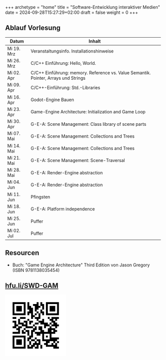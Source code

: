 +++
archetype = "home"
title = "Software-Entwicklung interaktiver Medien"
date = 2024-09-28T15:27:29+02:00
draft = false
weight = 0
+++


## Ablauf Vorlesung

| Datum      | Inhalt                                                                                          |
|------------|-------------------------------------------------------------------------------------------------|
| Mi 19. Mrz | Veranstaltungsinfo. Installationshinweise                                                       |
| Mi 26. Mrz | C/C++ Einführung: Hello, World. |
| Mi 02. Apr | C/C++ Einführung: memory. Reference vs. Value Semantik. Pointer, Arrays und Strings              |
| Mi 09. Apr | C/C++-Einführung: Std.-Libraries                                                                |
| Mi 16. Apr | Godot-Engine Bauen                                                                              |
| Mi 23. Apr | Game-Engine Architecture: Initialization and Game Loop                                          |
| Mi 30. Apr | G-E-A: Scene Management: Class library of scene parts                                           |
| Mi 07. Mai | G-E-A: Scene Management: Collections and Trees                                                  |
| Mi 14. Mai | G-E-A: Scene Management: Collections and Trees                                                  |
| Mi 21. Mai | G-E-A: Scene Management: Scene-Traversal                                                        |
| Mi 28. Mai | G-E-A: Render-Engine abstraction                                                                |
| Mi 04. Jun | G-E-A: Render-Engine abstraction                                                                |
| Mi 11. Jun | Pfingsten                                                                                       |
| Mi 18. Jun | G-E-A: Platform independence                                                                    |
| Mi 25. Jun | Puffer                                                                                          |
| Mi 02. Jul | Puffer                                                                                          |


## Resourcen

- Buch: "Game Engine Architecture" Third Edition von Jason Gregory (ISBN 9781138035454)


## [hfu.li/SWD-GAM](https://hfu.li/SWD-GAM)

![QR-Code](./QR-Code-SWD-GAM.svg)

<!--


- Bauen und Debuggen der Godot Engine
- C++ Crash Course
- Struktur ausgewählter Teile einer Game Engine am Beispiel von Godot
- Seminar
  - ENTWEDER ausgewählte Themen dem Bereich Game Engine Architechture
    - Theoretisch aufarbeiten 
    - In Godot-Sourcen erklären
  - ODER ausgewählte Themen im Skripting von Game Engines
    - Theoretisch aufarbeiten
    - In Godot beispielhaft anwenden


### Ausgewählte Themen Game Engine Architecture
- Szenengraph & Traversierung
- Physik
- Animation & Animation-Blending
- Material & Shader

### Ausgewählte Themen Game-Skripting
- 3rd Person Kamera in Räumen
- NPC Pathfinding
- ...








## Lecture Pool

- Introduction to using Godot (done in Game Production?)
- Introduction to C++
  - History of C++
  - C++ in comparison to known languages
  - Hello, World
  - Concepts
    - Header Files
      - Separating class declaration (.h) and implementation (.cpp)
    - Compiled language
    - Compiling and Linking
    - Macros
    - Pointers
    - Standard Libraries
      - Std::
      - Boost
      - Project-wise
- The DNA of an interactive application (such as a game)
  - Init Things
  - Loop forever
    - Get Input
    - Process Input to parameterize output
    - Generate output (graphics, sound, ...)
- From the scene to the graphics card.
- Understanding the Godot Initialization and Main Loop 
  - [SceneTree](https://docs.godotengine.org/en/stable/classes/class_scenetree.html#class-scenetree) is the standard [MainLoop](https://docs.godotengine.org/en/stable/classes/class_mainloop.html#class-mainloop)
  - Any MainLoop implements _initialize, _process, _physics_process and _finalize.

- Debugging into Godot
  - From WinMain to widechar_main.
  - In widechar_main: 
    - Main::Start (main/main.cpp) initializes stuff
    - os.run() runs the application main loop
  - 
   
-->

